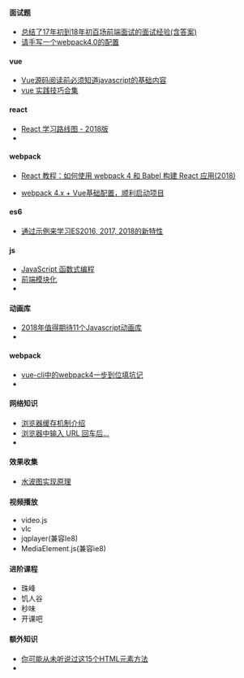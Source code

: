 #### 面试题

* [总结了17年初到18年初百场前端面试的面试经验(含答案)](https://juejin.im/post/5b44a485e51d4519945fb6b7)
* [请手写一个webpack4.0的配置](https://juejin.im/post/5b4609f5e51d4519596b66a7)



#### vue

* [Vue源码阅读前必须知道javascript的基础内容](https://juejin.im/post/5b4ad441f265da0f7d4eeb7a)
* [vue 实践技巧合集](https://juejin.im/post/5b486e446fb9a04faf479837)



#### react

* [React 学习路线图 - 2018版](https://zhuanlan.zhihu.com/p/39744174)
* 



#### webpack

* [React 教程：如何使用 webpack 4 和 Babel 构建 React 应用(2018)](http://www.css88.com/archives/9427)

* [webpack 4.x + Vue基础配置，顺利启动项目](https://juejin.im/post/5b4f60f5e51d45190a431396)

  



#### es6

* [通过示例来学习ES2016, 2017, 2018的新特性](https://blog.fundebug.com/2018/07/17/new_in_es16_17_18/)



#### js

* [JavaScript 函数式编程](https://juejin.im/post/5b4ac0d0f265da0fa959a785)
* [前端模块化](https://juejin.im/post/59d9a6f9f265da0650755a16)
* 



#### 动画库

* [2018年值得期待11个Javascript动画库](https://www.zcfy.cc/article/11-javascript-animation-libraries-for-2018)
* 



#### webpack

* [vue-cli中的webpack4一步到位填坑记](https://juejin.im/post/5b4ca3a5e51d4519596b7a06)
* 



#### 网络知识

* [浏览器缓存机制介绍](https://juejin.im/post/59c602276fb9a00a3d135f2e)
* [浏览器中输入 URL 回车后...](https://juejin.im/post/59e2e928f265da430c10d996)
* 



#### 效果收集

* [水波图实现原理](https://juejin.im/post/5b4ffa045188251b134e7211)



#### 视频播放

* video.js
* vlc
* jqplayer(兼容Ie8)
* MediaElement.js(兼容ie8)

#### 进阶课程

* 珠峰
* 饥人谷
* 秒味
* 开课吧



#### 额外知识

* [你可能从未听说过这15个HTML元素方法](https://mp.weixin.qq.com/s?__biz=MzUxMzcxMzE5Ng==&mid=2247489226&idx=1&sn=5a6bd84ae30777ca5c57c1b0b1903a01&chksm=f951a389ce262a9f2f1298f0d02d4bcbc79142df26ffc62079b48c4b56a012e822eb88ed0cd8)
* 

